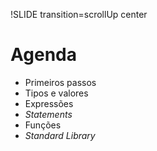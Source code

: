 !SLIDE transition=scrollUp center

# Agenda

- Primeiros passos
- Tipos e valores
- Expressões
- _Statements_
- Funções
- _Standard Library_
